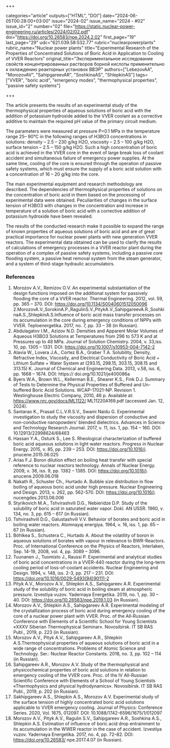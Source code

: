 +++

categories="article"
outputs=["HTML", "DOI"]
date="2024-06-05T00:28:00+03:00"
issue="2024-02"
issue_name="2024 - #02"
issue_id="2"
number="02"
file="https://static.nuclear-power-engineering.ru/articles/2024/02/02.pdf"
doi="https://doi.org/10.26583/npe.2024.2.02"
first_page="19"
last_page="29"
udc="621.039.58:532.77"
rubric="nuclearpowerplants"
rubric_name="Nuclear power plants"
title="Experimental Research of the Properties of Concentrated Solutions of Boric Acid in Application to Cooling of VVER Reactors"
original_title="Экспериментальное исследование свойств концентрированных растворов борной кислоты применительно к охлаждению реакторных установок ВВЭР"
authors=["LebezovAA", "MorozovAV", "SahipgareevAR", "SoshkinaAS", "ShlepkinAS"]
tags=["VVER", "boric acid", "emergency modes", "thermophysical properties", "passive safety systems"]

+++

The article presents the results of an experimental study of the thermophysical properties of aqueous solutions of boric acid with the addition of potassium hydroxide added to the VVER coolant as a corrective additive to maintain the required pH value of the primary circuit medium.

The parameters were measured at pressure P=0.1 MPa in the temperature range 25– 90°C in the following ranges of H3BO3 concentrations in solutions: density – 2.5 – 230 g/kg H2O, viscosity – 2.5 – 100 g/kg H2O, surface tension – 2.5 – 150 g/kg H2O.
Such a high concentration of boric acid is achieved in the VVER core in the event of large break loss of coolant accident and simultaneous failure of emergency power supplies.
At the same time, cooling of the core is ensured through the operation of passive safety systems, which must ensure the supply of a boric acid solution with a concentration of 16 – 20 g/kg into the core.

The main experimental equipment and research methodology are described.
The dependencies of thermophysical properties of solutions on the concentration of boric acid in them based on the processing of experimental data were obtained.
Peculiarities of changes in the surface tension of H3BO3 with changes in the concentration and increase in temperature of a solution of boric acid with a corrective addition of potassium hydroxide have been revealed.

The results of the conducted research make it possible to expand the range of known properties of aqueous solutions of boric acid and are of great practical importance for nuclear power plants with new generation VVER reactors.
The experimental data obtained can be used to clarify the results of calculations of emergency processes in a VVER reactor plant during the operation of a complex of passive safety systems, including a passive core flooding system, a passive heat removal system from the steam generator, and a system of third-stage hydraulic accumulators.


### References

1. Morozov A.V., Remizov O.V. An experimental substantiation of the design functions imposed on the additional system for passively flooding the core of a VVER reactor. Thermal Engineering. 2012, vol. 59, pp. 365 – 370. DOI: https://doi.org/10.1134/S0040601512050096
2.MorozovA.V.,SorokinA.P.,RagulinS.V.,PitykA.V.,SahipgareevA.R.,SoshkinaA.S.,ShlepkinA.S.Influence of boric acid mass transfer processes on its accumulation in the core during emergency conditions of NPPs with VVER. Teploenergetika. 2017, no. 7, pp. 33 – 38 (in Russian).
3. Abdulagatov I.M., Azizov N.D. Densities and Apparent Molar Volumes of Aqueous H3BO3 Solutions at Temperatures from 296 to 573 K and at Pressures up to 48 MPa. Journal of Solution Chemistry. 2004, v. 33,iss. 10, pp. 1305 – 1331. DOI: https://doi.org/10.1007/s10953-004-7142-2
4. Alavia W., Lovera J.A., Cortez B.A., Graber T.A. Solubility, Density, Refractive Index, Viscosity, and Electrical Conductivity of Boric Acid + Lithium Sulfate + Water System at (293.15, 298.15, 303.15, 308.15 and 313.15) K. Journal of Chemical and Engineering Data. 2013, v.58, iss. 6, pp. 1668 – 1674. DOI: https:// doi.org/10.1021/je400086a
5. Byers W.A., Brown W.L., Kellerman B.E., Shearer K.S., Fink D.J. Summary of Tests to Determine the Physical Properties of Buffered and Un-buffered Boric Acid Solutions. WCAP-17021-NP. Revision 1. Westinghouse Electric Company, 2010, 46 p. Available at: https://www.nrc.gov/docs/ML1122/ ML11220A169.pdf (accessed Jan. 12, 2024).
6. Santarao K., Prasad C.L.V.R.S.V., Swami Naidu G. Experimental investigation to study the viscosity and dispersion of conductive and non-conductive nanopowders’ blended dielectrics. Advances in Science and Technology Research Journal. 2017, v. 11, iss. 1, pp. 154 – 160. DOI: 10.12913/22998624/68463
7. Hassan Y.A., Osturk S., Lee S. Rheological characterization of buffered boric acid aqueous solutions in light water reactors. Progress in Nuclear Energy. 2015, v. 85, pp. 239 – 253. DOI: https://doi.org/10.1016/j. pnucene.2015.06.025
8. Arias F.J. Boron dilution effect on boiling heat transfer with special reference to nuclear reactors technology. Annals of Nuclear Energy. 2009, v. 36, iss. 9, pp. 1382 – 1385. DOI: https://doi.org/10.1016/j. anucene.2009.06.018
9. Nakath R., Schuster Ch., Hurtado A. Bubble size distribution in flow boiling of aqueous boric acid under high pressure. Nuclear Engineering and Design. 2013, v. 262, pp. 562-570. DOI: https://doi.org/10.1016/j. nucengdes.2013.06.006
10. Styrikovich M.A., Tshvirashvili D.G., Nebieridze D.P. Study of the solubility of boric acid in saturated water vapor. Dokl. AN USSR. 1960, v. 134, no. 3, pp. 615 – 617 (in Russian).
11. Tshvirashvili D.G., Galustashvili V.V. Behavior of borates and boric acid in boiling water reactors. Atomnayaj energiya. 1964, v. 16, iss. 1, pp. 65 – 67 (in Russian).
12. Böhlkea S., Schustera C., Hurtado A. About the volatility of boron in aqueous solutions of borates with vapour in relevance to BWR-Reactors. Proc. of International Conference on the Physics of Reactors, Interlaken, Sep. 14-19, 2008, vol. 4, pp. 3089 – 3096.
13. Tuunanen J., Tuomisto J., Raussi P. Experimental and analytical studies of boric acid concentrations in a VVER-440 reactor during the long-term cooling period of loss-of-coolant accidents. Nuclear Engineering and Design. 1994, v. 148, iss. 2-3, pp. 217 – 231. DOI: https://doi.org/10.1016/0029-5493(94)90111-2
14. Pityk A.V., Morozov A.V., Shlepkin A.S., Sahipgareev A.R. Experimental study of the solubility of boric acid in boiling steam at atmospheric pressure. Izvestiya vuzov. Yadernaya Energetika. 2019, no. 1, pp. 30 – 40. DOI: https://doi.org/10.26583/npe.2019.1.03 (in Russian).
15. Morozov A.V., Shlepkin A.S., Sahipgareev A.R. Experimental modeling of the crystallization process of boric acid during emergency cooling of the core of a nuclear power plant with VVER. Proc. of the All-Russian Conference with Elements of a Scientific School for Young Scientists «XXXV Siberian Thermophysical Seminar». Novosibirsk. IT SB RAS Publ., 2019, p. 223 (in Russian).
16. Morozov A.V., Pityk A.V., Sahipgareev A.R., Shlepkin A.S.Thermophysical properties of aqueous solutions of boric acid in a wide range of concentrations. Problems of Atomic Science and Technology. Ser.: Nuclear Reactor Constants. 2018, no. 3, pp. 102 – 114 (in Russian).
17. Sahipgareev A.R., Morozov A.V. Study of the thermophysical and physicochemical properties of boric acid solutions in relation to emergency cooling of the VVER core. Proc. of the IV All-Russian Scientific Conference with Elements of a School of Young Scientists «Thermophysics and physical hydrodynamics». Novosibirsk. IT SB RAS Publ., 2019, p. 202 (in Russian).
18. Sakhipgareev A.S., Shlepkin A.S., Morozov A.V. Experimental study of the surface tension of highly concentrated boric acid solutions applicable to VVER emergency cooling. Journal of Physics: Conference Series. 2020, Vol. 1675, 012097. DOI: 10.1088/1742-6596/1675/1/012097
19. Morozov A.V., Pityk A.V., Ragulin S.V., Sahipgareev A.R., Soshkina A.S., Shlepkin A.S. Estimation of influence of boric acid drop entrainment to its accumulation in the WWER reactor in the case of accident. Izvestiya vuzov. Yadernaya Energetika. 2017, no. 4, pp. 72–82. DOI: https://doi.org/10.26583/ npe.2017.4.07 (in Russian).

